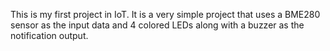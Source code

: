 This is my first project in IoT. It is a very simple project that uses a BME280 sensor as the input data and 4 colored LEDs along with a buzzer as the notification output.
